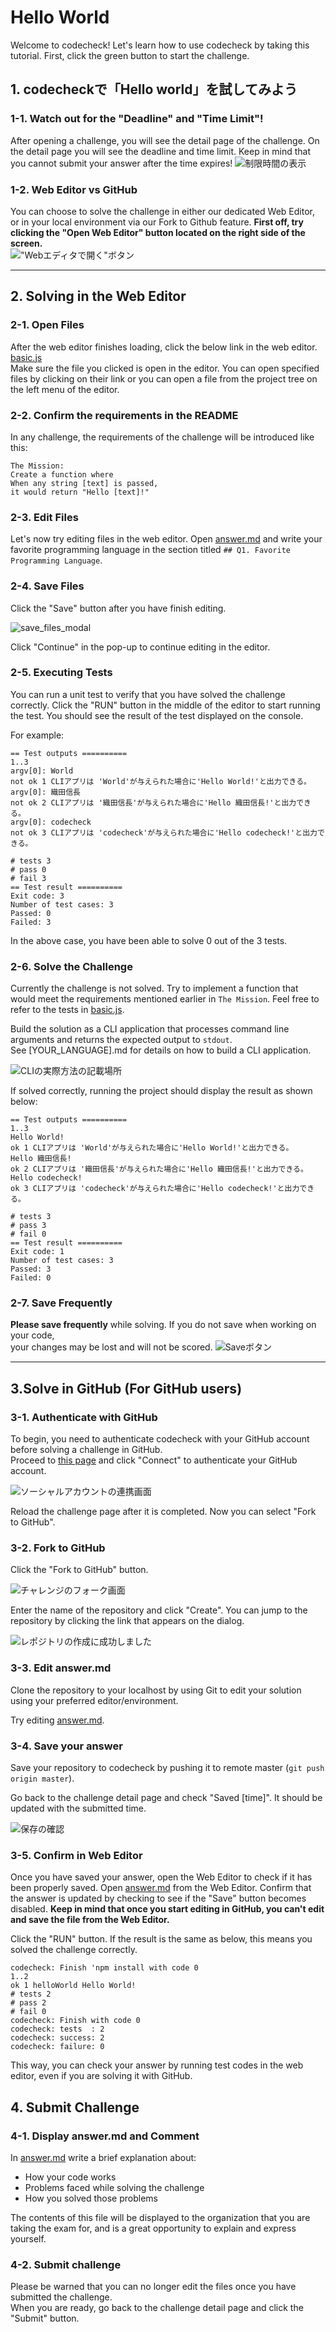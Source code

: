 # Hello World

Welcome to codecheck!
Let's learn how to use codecheck by taking this tutorial.
First, click the green button to start the challenge.

## 1. codecheckで「Hello world」を試してみよう

### 1-1.  Watch out for the "Deadline" and "Time Limit"!
After opening a challenge, you will see the detail page of the challenge.
On the detail page you will see the deadline and time limit.
Keep in mind that you cannot submit your answer after the time expires!
![制限時間の表示](images/time_limit.png)

### 1-2. Web Editor vs GitHub
You can choose to solve the challenge in either our dedicated Web Editor,  
or in your local environment via our Fork to Github feature.
**First off, try clicking the "Open Web Editor" button located on the right side of the screen.**  
!["Webエディタで開く"ボタン](images/open_challenge_buttons.png)

---

## 2. Solving in the Web Editor

### 2-1. Open Files
After the web editor finishes loading, click the below link in the web editor.  
[basic.js](test/basic.js)  
Make sure the file you clicked is open in the editor.
You can open specified files by clicking on their link or you can open a file from the project tree on the left menu of the editor.

### 2-2. Confirm the requirements in the README
In any challenge, the requirements of the challenge will be  introduced like this:

```
The Mission:
Create a function where
When any string [text] is passed,
it would return "Hello [text]!"
```

### 2-3. Edit Files
Let's now try editing files in the web editor.
Open [answer.md](answer.md) and write your favorite programming language in the section titled `## Q1. Favorite Programming Language`.

### 2-4. Save Files
Click the "Save" button after you have finish editing.

![save_files_modal](images/save_files_modal.png)

Click "Continue" in the pop-up to continue editing in the editor.

### 2-5. Executing Tests
You can run a unit test to verify that you have solved the challenge correctly.
Click the "RUN" button in the middle of the editor to start running the test.
You should see the result of the test displayed on the console.

For example:
```
== Test outputs ==========
1..3
argv[0]: World
not ok 1 CLIアプリは 'World'が与えられた場合に'Hello World!'と出力できる。
argv[0]: 織田信長
not ok 2 CLIアプリは '織田信長'が与えられた場合に'Hello 織田信長!'と出力できる。
argv[0]: codecheck
not ok 3 CLIアプリは 'codecheck'が与えられた場合に'Hello codecheck!'と出力できる。

# tests 3
# pass 0
# fail 3
== Test result ==========
Exit code: 3
Number of test cases: 3
Passed: 0
Failed: 3
```

In the above case, you have been able to solve 0 out of the 3 tests.

### 2-6. Solve the Challenge
Currently the challenge is not solved.
Try to implement a function that would meet the requirements mentioned earlier in `The Mission`. Feel free to refer to the tests in [basic.js](test/basic.js).

Build the solution as a CLI application that processes command line arguments and returns the expected output to `stdout`.  
See [YOUR_LANGUAGE].md for details on how to build a CLI application.

![CLIの実際方法の記載場所](images/cli_instructions.png)

If solved correctly, running the project should display the result as shown below:

```
== Test outputs ==========
1..3
Hello World!
ok 1 CLIアプリは 'World'が与えられた場合に'Hello World!'と出力できる。
Hello 織田信長!
ok 2 CLIアプリは '織田信長'が与えられた場合に'Hello 織田信長!'と出力できる。
Hello codecheck!
ok 3 CLIアプリは 'codecheck'が与えられた場合に'Hello codecheck!'と出力できる。

# tests 3
# pass 3
# fail 0
== Test result ==========
Exit code: 1
Number of test cases: 3
Passed: 3
Failed: 0
```

### 2-7. Save Frequently
**Please save frequently** while solving.
If you do not save when working on your code,  
your changes may be lost and will not be scored.
![Saveボタン](images/save-button.png)

---

## 3.Solve in GitHub (For GitHub users)
### 3-1. Authenticate with GitHub
To begin, you need to authenticate codecheck with your GitHub account before solving a challenge in GitHub.  
Proceed to [this page](https://app.code-check.io/settings/social) and click "Connect" to authenticate your GitHub account.

![ソーシャルアカウントの連携画面](images/github_integration_2.png)

Reload the challenge page after it is completed.
Now you can select "Fork to GitHub".

### 3-2. Fork to GitHub
Click the "Fork to GitHub" button.  

![チャレンジのフォーク画面](images/fork_repo_modal_empty.png)

Enter the name of the repository and click "Create".
You can jump to the repository by clicking the link that appears on the dialog.

![レポジトリの作成に成功しました](images/fork_repo_modal_success.png)

### 3-3. Edit answer.md
Clone the repository to your localhost by using Git to edit your solution using your preferred editor/environment.

Try editing [answer.md](answer.md).

### 3-4. Save your answer
Save your repository to codecheck by pushing it to remote master (`git push origin master`).

Go back to the challenge detail page and check "Saved [time]".
It should be updated with the submitted time.

![保存の確認](images/confirm_saved_2.png)

### 3-5. Confirm in Web Editor
Once you have saved your answer, open the Web Editor to check if it has been properly saved.
Open [answer.md](answer.md) from the Web Editor.
Confirm that the answer is updated by checking to see if the "Save" button becomes disabled.
**Keep in mind that once you start editing in GitHub, you can't edit and save the file from the Web Editor.**

Click the "RUN" button.
If the result is the same as below, this means you solved the challenge correctly.

```
codecheck: Finish 'npm install with code 0
1..2
ok 1 helloWorld Hello World!
# tests 2
# pass 2
# fail 0
codecheck: Finish with code 0
codecheck: tests  : 2
codecheck: success: 2
codecheck: failure: 0
```
This way, you can check your answer by running test codes in the web editor, even if you are solving it with GitHub.


## 4. Submit Challenge
### 4-1. Display answer.md and Comment
In [answer.md](answer.md) write a brief explanation about:

- How your code works
- Problems faced while solving the challenge
- How you solved those problems

The contents of this file will be displayed to the organization that you are taking the exam for, and is a great opportunity to explain and express yourself.

### 4-2. Submit challenge
Please be warned that you can no longer edit the files once you have submitted the challenge.  
When you are ready, go back to the challenge detail page and click the "Submit" button.  
